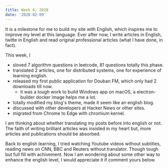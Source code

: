 ```yaml
---
title: Week 6, 2020
date: '2020-02-09'
---
```

It is a milestone for me to build my site with English, which inspires me to improve my level at this language. Ever after now, I write articles in English, twitte in English and read original professional articles (what I have done, in fact).

This week, I

- sloved 7 algorithm questions in leetcode, 81 questions totally this phase.
- translated 2 articles, one for distributed systems, one for experience of learning english.
- released my first public application for Douban FM, which only had 2 downloads till now.
  - it was a tough work to build Windows app on macOS, a electron-builder docker image helps me a lot.
- totally modified my blog's theme, made it seem like an english blog.
- discussed with other developers at Hacker News or other sites.
- migrated from Chrome to Edge with chromium kernel.

I am thinking about whether translating my posts before into english or not. The faith of writing brilliant articles was insisted in my heart but, more articles and publications should be absorbed.

Back to english learning, I tried watching Youtube videos without subtitles, reading news on CNN, BBC and Reuters without translator. Though tough but full fill with achivement. Now I am wondering about some other way to enhance the english level, I would appreciate it if comment yours below.